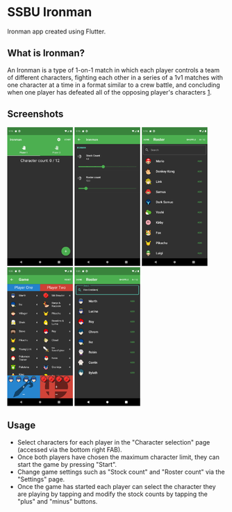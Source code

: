 # SSBU Ironman
Ironman app created using Flutter.

## What is Ironman?
An Ironman is a type of 1-on-1 match in which each player controls a team of different characters, fighting each other in a series of a 1v1 matches with one character at a time in a format similar to a crew battle, and concluding when one player has defeated all of the opposing player's characters [1](https://www.ssbwiki.com/Ironman).

## Screenshots
<img src="https://raw.githubusercontent.com/ConnorLee2/SSB-Ironman/master/docs/screenshots/Screenshot_1615641581.png" width=30% height=30%> <img src="https://raw.githubusercontent.com/ConnorLee2/SSB-Ironman/master/docs/screenshots/Screenshot_1615641586.png" width=30% height=30%> <img src="https://raw.githubusercontent.com/ConnorLee2/SSB-Ironman/master/docs/screenshots/Screenshot_1615641591.png" width=30% height=30%>
<img src="https://raw.githubusercontent.com/ConnorLee2/SSB-Ironman/master/docs/screenshots/Screenshot_1615641619.png" width=30% height=30%>
<img src="https://raw.githubusercontent.com/ConnorLee2/SSB-Ironman/master/docs/screenshots/Screenshot_1615641605.png" width=30% height=30%>

## Usage
* Select characters for each player in the "Character selection" page (accessed via the bottom right FAB).
* Once both players have chosen the maximum character limit, they can start the game by pressing "Start".
* Change game settings such as "Stock count" and "Roster count" via the "Settings" page.
* Once the game has started each player can select the character they are playing by tapping and modify the stock counts by tapping the "plus" and "minus" buttons.
